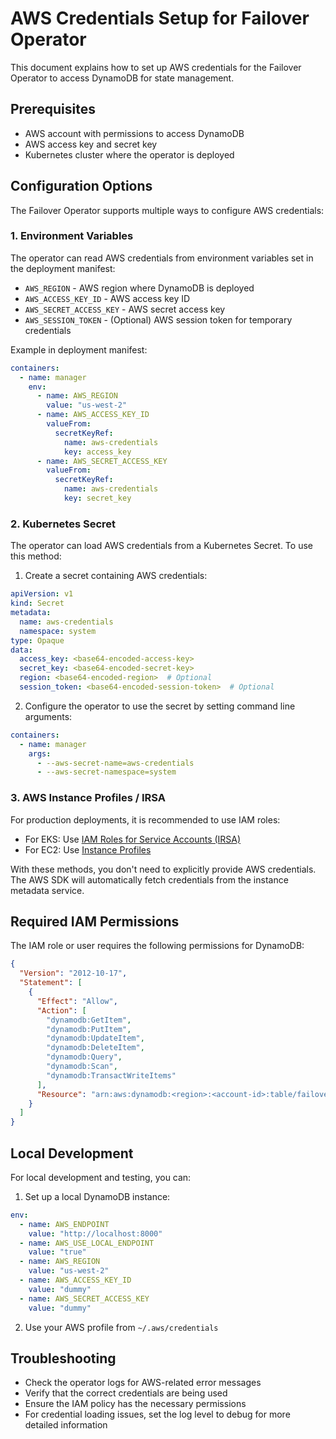 # AWS Credentials Setup for Failover Operator

This document explains how to set up AWS credentials for the Failover Operator to access DynamoDB for state management.

## Prerequisites

- AWS account with permissions to access DynamoDB
- AWS access key and secret key
- Kubernetes cluster where the operator is deployed

## Configuration Options

The Failover Operator supports multiple ways to configure AWS credentials:

### 1. Environment Variables

The operator can read AWS credentials from environment variables set in the deployment manifest:

- `AWS_REGION` - AWS region where DynamoDB is deployed
- `AWS_ACCESS_KEY_ID` - AWS access key ID
- `AWS_SECRET_ACCESS_KEY` - AWS secret access key
- `AWS_SESSION_TOKEN` - (Optional) AWS session token for temporary credentials

Example in deployment manifest:

```yaml
containers:
  - name: manager
    env:
      - name: AWS_REGION
        value: "us-west-2"
      - name: AWS_ACCESS_KEY_ID
        valueFrom:
          secretKeyRef:
            name: aws-credentials
            key: access_key
      - name: AWS_SECRET_ACCESS_KEY
        valueFrom:
          secretKeyRef:
            name: aws-credentials
            key: secret_key
```

### 2. Kubernetes Secret

The operator can load AWS credentials from a Kubernetes Secret. To use this method:

1. Create a secret containing AWS credentials:

```yaml
apiVersion: v1
kind: Secret
metadata:
  name: aws-credentials
  namespace: system
type: Opaque
data:
  access_key: <base64-encoded-access-key>
  secret_key: <base64-encoded-secret-key>
  region: <base64-encoded-region>  # Optional
  session_token: <base64-encoded-session-token>  # Optional
```

2. Configure the operator to use the secret by setting command line arguments:

```yaml
containers:
  - name: manager
    args:
      - --aws-secret-name=aws-credentials
      - --aws-secret-namespace=system
```

### 3. AWS Instance Profiles / IRSA

For production deployments, it is recommended to use IAM roles:

- For EKS: Use [IAM Roles for Service Accounts (IRSA)](https://docs.aws.amazon.com/eks/latest/userguide/iam-roles-for-service-accounts.html)
- For EC2: Use [Instance Profiles](https://docs.aws.amazon.com/IAM/latest/UserGuide/id_roles_use_switch-role-ec2_instance-profiles.html)

With these methods, you don't need to explicitly provide AWS credentials. The AWS SDK will automatically fetch credentials from the instance metadata service.

## Required IAM Permissions

The IAM role or user requires the following permissions for DynamoDB:

```json
{
  "Version": "2012-10-17",
  "Statement": [
    {
      "Effect": "Allow",
      "Action": [
        "dynamodb:GetItem",
        "dynamodb:PutItem",
        "dynamodb:UpdateItem",
        "dynamodb:DeleteItem",
        "dynamodb:Query",
        "dynamodb:Scan",
        "dynamodb:TransactWriteItems"
      ],
      "Resource": "arn:aws:dynamodb:<region>:<account-id>:table/failover-operator"
    }
  ]
}
```

## Local Development

For local development and testing, you can:

1. Set up a local DynamoDB instance:

```yaml
env:
  - name: AWS_ENDPOINT
    value: "http://localhost:8000"
  - name: AWS_USE_LOCAL_ENDPOINT
    value: "true"
  - name: AWS_REGION
    value: "us-west-2"
  - name: AWS_ACCESS_KEY_ID
    value: "dummy"
  - name: AWS_SECRET_ACCESS_KEY
    value: "dummy"
```

2. Use your AWS profile from `~/.aws/credentials`

## Troubleshooting

- Check the operator logs for AWS-related error messages
- Verify that the correct credentials are being used
- Ensure the IAM policy has the necessary permissions
- For credential loading issues, set the log level to debug for more detailed information 
